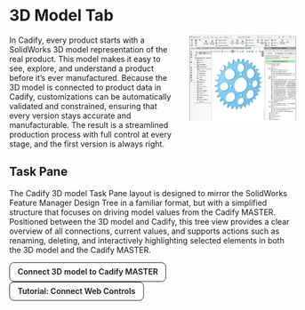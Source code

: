 # 3D Model Tab

<div class="grid" style="display:flex; align-items:flex-start; gap:12px; flex-wrap:nowrap;">
  <div class="col-4" style="flex:0 0 62%; max-width:62%; box-sizing:border-box; padding-right:12px;">
    In Cadify, every product starts with a SolidWorks 3D model  representation of the real product. This model makes it easy to see, explore, and understand a product before it’s ever manufactured. Because the 3D model is connected to product data in Cadify, customizations can be automatically validated and constrained, ensuring that every version stays accurate and manufacturable. The result is a streamlined production process with full control at every stage, and the first version is always right.    
  </div>
  <div class="col-8" style="flex:0 0 38%; max-width:38%; box-sizing:border-box; text-align:center;">
    <img src="https://raw.githubusercontent.com/Cadify/Cadify-User-Manual/main/docs/cadify/task_panes/images/img_001.png" alt="3DModelTab">
  </div>
</div>

## Task Pane
The Cadify 3D model Task Pane layout is designed to mirror the SolidWorks Feature Manager Design Tree in a familiar format, but with a simplified structure that focuses on driving model values from the Cadify MASTER. Positioned between the 3D model and Cadify, this tree view provides a clear overview of all connections, current values, and supports actions such as renaming, deleting, and interactively highlighting selected elements in both the 3D model and the Cadify MASTER.

<div class="grid">
  <div class="col-4">
    <a href="/Cadify-User-Manual/cadify/controls/inputCadifyControls"
   style="display:inline-block;padding:8px 14px;border:1px solid #222;border-radius:8px;
          text-decoration:none;font-weight:600;line-height:1.2;">
  Connect 3D model to Cadify MASTER
</a>  
  </div>
  <div class="col-8">
    <a href="/Cadify-User-Manual/cadify/controls/inputCadifyControls"
   style="display:inline-block;padding:8px 14px;border:1px solid #222;border-radius:8px;
          text-decoration:none;font-weight:600;line-height:1.2;">
  Tutorial: Connect Web Controls
</a>
  </div>
</div>

